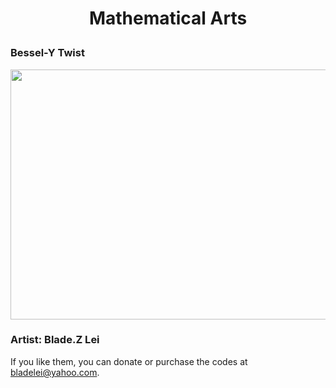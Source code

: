 # <p align="center"> Mathematical Arts </p>

### Bessel-Y Twist
<p align="center"><img src= "https://user-images.githubusercontent.com/66701331/182694945-7a0c330c-cb8a-4537-a30a-f099542a3d34.png" width="600" height="400" class="center"></p>

### Artist: Blade.Z Lei
If you like them, you can donate or purchase the codes at bladelei@yahoo.com.
